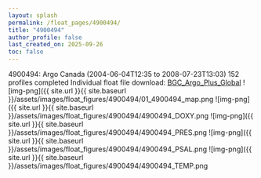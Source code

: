 ```yaml
---
layout: splash
permalink: /float_pages/4900494/
title: "4900494"
author_profile: false
last_created_on: 2025-09-26
toc: false
---
```

 
4900494: Argo Canada (2004-06-04T12:35 to 2008-07-23T13:03)
152 profiles completed
Individual float file download: [BGC_Argo_Plus_Global](https://ftp.soest.hawaii.edu/bgc_argo_plus/Individual_Floats/outliers_removed/4900494_Sprof_processed.nc)
![img-png]({{ site.url }}{{ site.baseurl }}/assets/images/float_figures/4900494/01_4900494_map.png
![img-png]({{ site.url }}{{ site.baseurl }}/assets/images/float_figures/4900494/4900494_DOXY.png
![img-png]({{ site.url }}{{ site.baseurl }}/assets/images/float_figures/4900494/4900494_PRES.png
![img-png]({{ site.url }}{{ site.baseurl }}/assets/images/float_figures/4900494/4900494_PSAL.png
![img-png]({{ site.url }}{{ site.baseurl }}/assets/images/float_figures/4900494/4900494_TEMP.png
